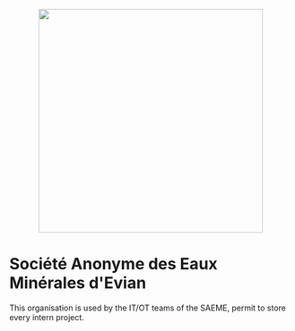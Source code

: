 <p align=center>
<img style="width: 400px" src="https://github.com/SA-EME/.github/assets/img/evian.png" />
</p>

# Société Anonyme des Eaux Minérales d'Evian

This organisation is used by the IT/OT teams of the SAEME, permit to store every intern project.
